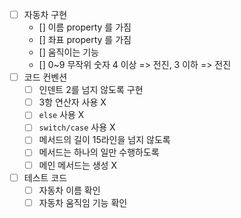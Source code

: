 
- [ ] 자동차 구현
  - [] 이름 property 를 가짐
  - [] 좌표 property 를 가짐
  - [] 움직이는 기능
  - [] 0~9 무작위 숫자 4 이상 => 전진, 3 이하 => 전진
- [ ] 코드 컨벤션
  - [ ] 인덴트 2를 넘지 않도록 구현
  - [ ] 3항 연산자 사용 X
  - [ ] `else` 사용 X
  - [ ] `switch/case` 사용 X
  - [ ] 메서드의 길이 15라인을 넘지 않도록
  - [ ] 메서드는 하나의 일만 수행하도록
  - [ ] 메인 메서드는 생성 X
- [ ] 테스트 코드
  - [ ] 자동차 이름 확인
  - [ ] 자동차 움직임 기능 확인